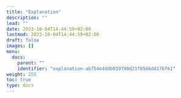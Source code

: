 ```yaml
---
title: "Explanation"
description: ""
lead: ""
date: 2023-10-04T14:44:59+02:00
lastmod: 2023-10-04T14:44:59+02:00
draft: false
images: []
menu:
  docs:
    parent: ""
    identifier: "explanation-ab754e4ddb019790d21f8566d4176f61"
weight: 255
toc: true
type: docs
---
```

